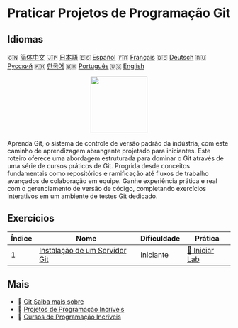 # Praticar Projetos de Programação Git

## Idiomas

🇨🇳 [简体中文](README_zh.md) 🇯🇵 [日本語](README_ja.md) 🇪🇸 [Español](README_es.md) 🇫🇷 [Français](README_fr.md) 🇩🇪 [Deutsch](README_de.md) 🇷🇺 [Русский](README_ru.md) 🇰🇷 [한국어](README_ko.md) 🇧🇷 [Português](README_pt.md) 🇺🇸 [English](README.md) 

<div align="center">
<img width="128px" src="https://file.labex.io/path/mlkFQS0wjouP.png">
</div>

Aprenda Git, o sistema de controle de versão padrão da indústria, com este caminho de aprendizagem abrangente projetado para iniciantes. Este roteiro oferece uma abordagem estruturada para dominar o Git através de uma série de cursos práticos de Git. Progrida desde conceitos fundamentais como repositórios e ramificação até fluxos de trabalho avançados de colaboração em equipe. Ganhe experiência prática e real com o gerenciamento de versão de código, completando exercícios interativos em um ambiente de testes Git dedicado.

## Exercícios

|   Índice | Nome                                                                                         | Dificuldade   | Prática                                                                       |
|----------|----------------------------------------------------------------------------------------------|---------------|-------------------------------------------------------------------------------|
|        1 | [Instalação de um Servidor Git](https://labex.io/pt/courses/project-installing-a-git-server) | Iniciante     | [🚀 Iniciar Lab](https://labex.io/pt/courses/project-installing-a-git-server) |

## Mais

- 🔗 [Git Saiba mais sobre](https://labex.io/pt/skilltrees/git)
- 🔗 [Projetos de Programação Incríveis](https://github.com/labex-labs/awesome-programming-projects)
- 🔗 [Cursos de Programação Incríveis](https://github.com/labex-labs/awesome-programming-courses)

